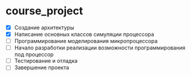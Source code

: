 # course_project
- [X] Создание архитектуры 
- [X] Написание основных классов симуляции процессора 
- [ ] Программирование моделирования микропроцессора 
- [ ] Начало разработки реализации возможности программирования под процессор 
- [ ] Тестирование и отладка 
- [ ] Завершение проекта 
